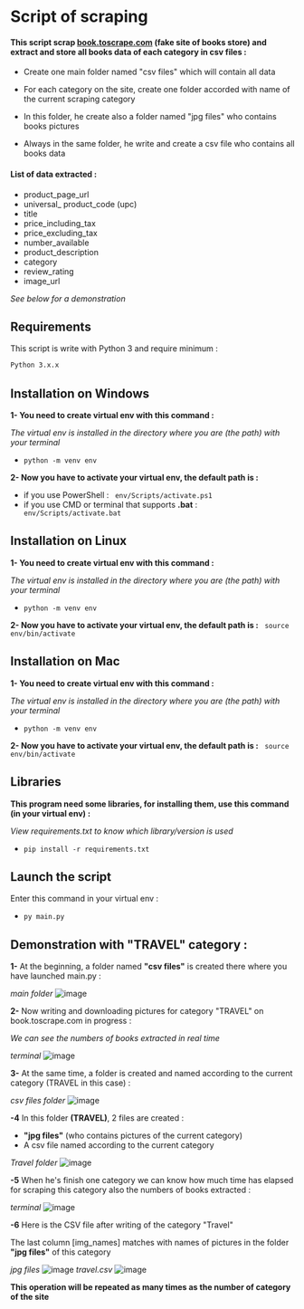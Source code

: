 # Script of scraping

#### This script scrap [book.toscrape.com](http://books.toscrape.com/) (fake site of books store) and extract and store all books data of each category in csv files :

- Create one main folder named "csv files" which will contain all data

- For each category on the site, create one folder accorded with name of the current scraping category

- In this folder, he create also a folder named "jpg files" who contains books pictures

- Always in the same folder, he write and create a csv file who contains all books data

#### List of data extracted :

- product_page_url
- universal_ product_code (upc)
- title
- price_including_tax
- price_excluding_tax
- number_available
- product_description
- category
- review_rating
- image_url

*See below for a demonstration*

## Requirements
This script is write with Python 3 and require minimum :
```bash
Python 3.x.x
```
## Installation on Windows
__1- You need to create virtual env with this command :__

*The virtual env is installed in the directory where you are (the path) with your terminal*

- ```python -m venv env```

__2- Now you have to activate your virtual env, the default path is :__
- if you use PowerShell :
``` env/Scripts/activate.ps1```
- if you use CMD or terminal that supports __.bat__ :
``` env/Scripts/activate.bat```

## Installation on Linux
__1- You need to create virtual env with this command :__

*The virtual env is installed in the directory where you are (the path) with your terminal*

- ```python -m venv env```

__2- Now you have to activate your virtual env, the default path is :__
``` source env/bin/activate```

## Installation on Mac
__1- You need to create virtual env with this command :__

*The virtual env is installed in the directory where you are (the path) with your terminal*

- ```python -m venv env```

__2- Now you have to activate your virtual env, the default path is :__
``` source env/bin/activate```

## Libraries
__This program need some libraries, for installing them, use this command (in your virtual env) :__

*View requirements.txt to know which library/version is used*

- ```pip install -r requirements.txt```

## Launch the script
Enter this command in your virtual env :

- ```py main.py```

## Demonstration with "TRAVEL" category :

__1-__ At the beginning, a folder named __"csv files"__ is created there where you have launched main.py :

*main folder*
![image](https://user-images.githubusercontent.com/81369778/115397209-23cb2d00-a1e6-11eb-87f3-48069d8af89c.png)

__2-__ Now writing and downloading pictures for category "TRAVEL" on book.toscrape.com in progress :

*We can see the numbers of books extracted in real time*

*terminal*
![image](https://user-images.githubusercontent.com/81369778/115397526-7d335c00-a1e6-11eb-98e5-0e01d500952d.png)

__3-__ At the same time, a folder is created and named according to the current category (TRAVEL in this case) :

*csv files folder*
![image](https://user-images.githubusercontent.com/81369778/115392756-3858f680-a1e1-11eb-9a85-1f0dde46bc60.png)

__-4__ In this folder __(TRAVEL)__, 2 files are created :
- __"jpg files"__ (who contains pictures of the current category)
- A csv file named according to the current category

*Travel folder*
![image](https://user-images.githubusercontent.com/81369778/115380590-03de3e00-a1d3-11eb-94eb-434f6b4888e9.png)


__-5__ When he's finish one category we can know how much time has elapsed for scraping this category also the numbers of books extracted :

*terminal*
![image](https://user-images.githubusercontent.com/81369778/115394962-a3a3c800-a1e3-11eb-9caa-d9c61c774d50.png)


__-6__ Here is the CSV file after writing of the category "Travel"

The last column [img_names] matches with names of pictures in the folder __"jpg files"__ of this category

*jpg files*
![image](https://user-images.githubusercontent.com/81369778/115380638-10fb2d00-a1d3-11eb-8458-8e640861bd68.png)
*travel.csv*
![image](https://user-images.githubusercontent.com/81369778/115381025-74855a80-a1d3-11eb-8528-db5bdd29fe17.png)

__This operation will be repeated as many times as the number of category of the site__
